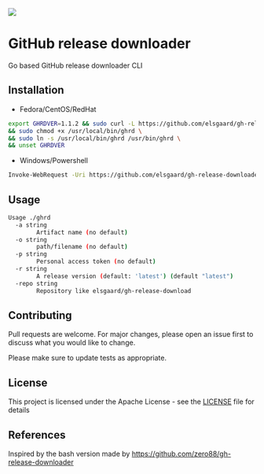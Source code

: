 <img src="https://github.com/elsgaard/gh-release-downloader/actions/workflows/main.yml/badge.svg"/> 

# GitHub release downloader

Go based GitHub release downloader CLI

## Installation

- Fedora/CentOS/RedHat

```bash
export GHRDVER=1.1.2 && sudo curl -L https://github.com/elsgaard/gh-release-downloader/releases/download/v$GHRDVER/ghrd -o /usr/local/bin/ghrd \
&& sudo chmod +x /usr/local/bin/ghrd \
&& sudo ln -s /usr/local/bin/ghrd /usr/bin/ghrd \
&& unset GHRDVER
```

- Windows/Powershell

```bash
Invoke-WebRequest -Uri https://github.com/elsgaard/gh-release-downloader/releases/download/v0.0.1/gh-release-downloader_0.0.1_Windows_x86_64.tar.gz -OutFile .\ghdr.tar.gz
```

## Usage

```bash
Usage ./ghrd
  -a string
        Artifact name (no default)
  -o string
        path/filename (no default)
  -p string
        Personal access token (no default)
  -r string
        A release version (default: 'latest') (default "latest")
  -repo string
        Repository like elsgaard/gh-release-download
```

## Contributing

Pull requests are welcome. For major changes, please open an issue first to discuss what you would like to change.

Please make sure to update tests as appropriate.

## License

This project is licensed under the Apache License - see the [LICENSE](./LICENSE) file for details

## References

Inspired by the bash version made by https://github.com/zero88/gh-release-downloader
